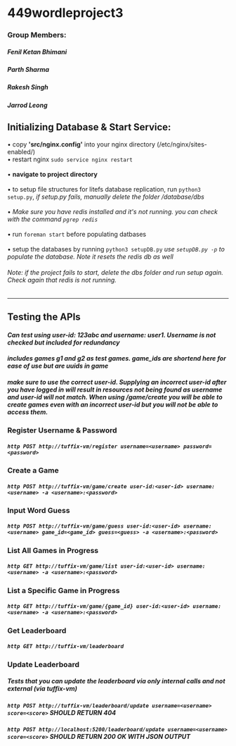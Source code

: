 # 449wordleproject3

### Group Members:
##### Fenil Ketan Bhimani
##### Parth Sharma
##### Rakesh Singh
##### Jarrod Leong

## **Initializing Database & Start Service:**
 • copy <b>'src/nginx.config'</b> into your nginx directory (/etc/nginx/sites-enabled/)
 <br>
 • restart nginx `sudo service nginx restart`
 <br>
 <br>
 • <b>navigate to project directory</b>
 <br>
 <br>
 • to setup file structures for litefs database replication, run `python3 setup.py`, *if setup.py fails, manually delete the folder /database/dbs*
 <br>
 <br>
 • *Make sure you have redis installed and it's not running.  you can check with the command `pgrep redis`*
 <br>
 <br>
• run `foreman start` before populating datbases
<br>
 <br>
 • setup the databases by running `python3 setupDB.py`  *use `setupDB.py -p` to populate the database.  Note it resets the redis db as well*
###### *Note: if the project fails to start, delete the dbs folder and run setup again. Check again that redis is not running.*

---

## **Testing the APIs**

#### *Can test using user-id: 123abc and username: user1.  Username is not checked but included for redundancy*
#### *includes games g1 and g2 as test games.  game_ids are shortend here for ease of use but are uuids in game*
#### *make sure to use the correct user-id.  Supplying an incorrect user-id after you have logged in will result in resources not being found as username and user-id will not match. When using /game/create you will be able to create games even with an incorrect user-id but you will not be able to access them.*

### **Register Username & Password**
##### `http POST http://tuffix-vm/register username=<username> password=<password>`

### **Create a Game**
##### `http POST http://tuffix-vm/game/create user-id:<user-id> username:<username> -a <username>:<password>`

### **Input Word Guess**
##### `http POST http://tuffix-vm/game/guess user-id:<user-id> username:<username> game_id=<game_id> guess=<guess> -a <username>:<password>`

### **List All Games in Progress**
##### `http GET http://tuffix-vm/game/list user-id:<user-id> username:<username> -a <username>:<password>`

### **List a Specific Game in Progress**
##### `http GET http://tuffix-vm/game/{game_id} user-id:<user-id> username:<username> -a <username>:<password>`

### **Get Leaderboard**
##### `http GET http://tuffix-vm/leaderboard`

### **Update Leaderboard**
##### *Tests that you can update the leaderboard via only internal calls and not external (via tuffix-vm)*
##### `http POST http://tuffix-vm/leaderboard/update username=<username> score=<score>` *SHOULD RETURN 404*
##### `http POST http://localhost:5200/leaderboard/update username=<username> score=<score>` *SHOULD RETURN 200 OK WITH JSON OUTPUT*
